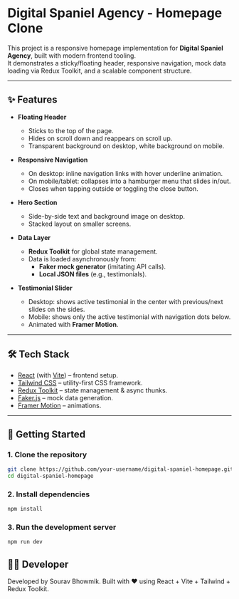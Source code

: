 # Digital Spaniel Agency - Homepage Clone

This project is a responsive homepage implementation for **Digital Spaniel Agency**, built with modern frontend tooling.  
It demonstrates a sticky/floating header, responsive navigation, mock data loading via Redux Toolkit, and a scalable component structure.

---

## ✨ Features

- **Floating Header**  
  - Sticks to the top of the page.  
  - Hides on scroll down and reappears on scroll up.  
  - Transparent background on desktop, white background on mobile.  

- **Responsive Navigation**  
  - On desktop: inline navigation links with hover underline animation.  
  - On mobile/tablet: collapses into a hamburger menu that slides in/out.  
  - Closes when tapping outside or toggling the close button.  

- **Hero Section**  
  - Side-by-side text and background image on desktop.  
  - Stacked layout on smaller screens.  

- **Data Layer**  
  - **Redux Toolkit** for global state management.  
  - Data is loaded asynchronously from:  
    - **Faker mock generator** (imitating API calls).  
    - **Local JSON files** (e.g., testimonials).  

- **Testimonial Slider**  
  - Desktop: shows active testimonial in the center with previous/next slides on the sides.  
  - Mobile: shows only the active testimonial with navigation dots below.  
  - Animated with **Framer Motion**.  

---

## 🛠️ Tech Stack

- [React](https://react.dev/) (with [Vite](https://vitejs.dev/)) – frontend setup.
- [Tailwind CSS](https://tailwindcss.com/) – utility-first CSS framework.
- [Redux Toolkit](https://redux-toolkit.js.org/) – state management & async thunks.
- [Faker.js](https://fakerjs.dev/) – mock data generation.
- [Framer Motion](https://www.framer.com/motion/) – animations.

---

## 🚀 Getting Started

### 1. Clone the repository
```bash
git clone https://github.com/your-username/digital-spaniel-homepage.git
cd digital-spaniel-homepage
```
### 2. Install dependencies
```bash
npm install
```
### 3. Run the development server
```bash
npm run dev
```
## 👨‍💻 Developer
Developed by Sourav Bhowmik.
Built with ❤️ using React + Vite + Tailwind + Redux Toolkit.
